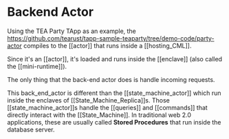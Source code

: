 # Backend Actor
Using the TEA Party TApp as an example, the https://github.com/tearust/tapp-sample-teaparty/tree/demo-code/party-actor compiles to the [[actor]] that runs inside a [[hosting_CML]]. 

Since it's an [[actor]], it's loaded and runs inside the [[enclave]] (also called the [[mini-runtime]]).

The only thing that the back-end actor does is handle incoming requests.

This back_end_actor is different than the [[state_machine_actor]] which run inside the enclaves of [[State_Machine_Replica]]s. Those [[state_machine_actor]]s handle the [[queries]] and [[commands]] that directly interact with the [[State_Machine]]. In traditional web 2.0 applications, these are usually called **Stored Procedures** that run inside the database server.
